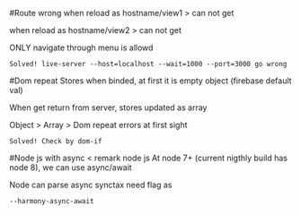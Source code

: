 #Route wrong
when reload as hostname/view1 > can not get

when reload as hostname/view2 > can not get

ONLY navigate through menu is allowd

    Solved! live-server --host=localhost --wait=1000 --port=3000 go wrong

#Dom repeat
Stores when binded, at first it is empty object (firebase default val)

When get return from server, stores updated as array

Object > Array > Dom repeat errors at first sight

	Solved! Check by dom-if

#Node js with async < remark node js
At node 7+ (current nigthly build has node 8), we can use async/await

Node can parse async synctax need flag as

	--harmony-async-await